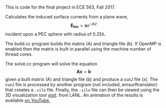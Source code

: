 This is code for the final project in ECE 563, Fall 2017.

Calculates the induced surface currents from
a plane wave, $$\mathbf{E_{inc}} = \mathbf{x}e^{−jkz}$$ incident upon a PEC sphere
with radius of 0.25λ.


The build.cc program builds the matrix (A) and triangle file (b).
If OpenMP is enabled then the matrix is built in parallel using the
machine number of thread cores.

The solve.cc program will solve the equation $$\mathbf{Ax}=\mathbf{b}$$ given a built
matrix (A) and triangle file (b) and produce a curJ file (x). The
curJ file is processed by another program (not included, emsurftranslator)
that creates a `.silo` file. Finally, the `.silo` file can then be viewed
using the 3D visualization tool [visit](https://visit-dav.github.io/visit-website/index.html).
from LANL. An animation of the results is available
[on YouTube.](https://www.youtube.com/watch?v=WIDFqDFXxaQ)
